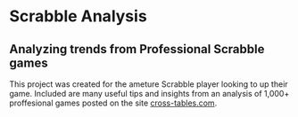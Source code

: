# Scrabble Analysis
## Analyzing trends from Professional Scrabble games
This project was created for the ameture Scrabble player looking to up their game. Included are many useful tips and insights from an analysis of 1,000+ proffesional games posted on the site [cross-tables.com](cross_tables.com).
